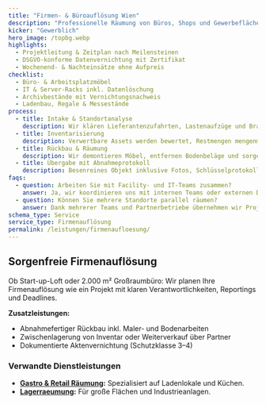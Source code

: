 ```yaml
---
title: "Firmen- & Büroauflösung Wien"
description: "Professionelle Räumung von Büros, Shops und Gewerbeflächen inklusive DSGVO-konformer Aktenvernichtung."
kicker: "Gewerblich"
hero_image: /topbg.webp
highlights:
  - Projektleitung & Zeitplan nach Meilensteinen
  - DSGVO-konforme Datenvernichtung mit Zertifikat
  - Wochenend- & Nachteinsätze ohne Aufpreis
checklist:
  - Büro- & Arbeitsplatzmöbel
  - IT & Server-Racks inkl. Datenlöschung
  - Archivbestände mit Vernichtungsnachweis
  - Ladenbau, Regale & Messestände
process:
  - title: Intake & Standortanalyse
    description: Wir klären Lieferantenzufahrten, Lastenaufzüge und Brandschutzauflagen.
  - title: Inventarisierung
    description: Verwertbare Assets werden bewertet, Restmengen mengenmäßig erfasst.
  - title: Rückbau & Räumung
    description: Wir demontieren Möbel, entfernen Bodenbeläge und sorgen für Schadstofftrennung.
  - title: Übergabe mit Abnahmeprotokoll
    description: Besenreines Objekt inklusive Fotos, Schlüsselprotokoll und Entsorgungsnachweisen.
faqs:
  - question: Arbeiten Sie mit Facility- und IT-Teams zusammen?
    answer: Ja, wir koordinieren uns mit internen Teams oder externen Dienstleistern und integrieren deren Checklisten.
  - question: Können Sie mehrere Standorte parallel räumen?
    answer: Dank mehrerer Teams und Partnerbetriebe übernehmen wir Projekte in ganz Wien & NÖ parallel.
schema_type: Service
service_type: Firmenauflösung
permalink: /leistungen/firmenaufloesung/
---
```

## Sorgenfreie Firmenauflösung

Ob Start-up-Loft oder 2.000 m² Großraumbüro: Wir planen Ihre Firmenauflösung wie ein Projekt mit klaren Verantwortlichkeiten, Reportings und Deadlines.

**Zusatzleistungen:**

- Abnahmefertiger Rückbau inkl. Maler- und Bodenarbeiten
- Zwischenlagerung von Inventar oder Weiterverkauf über Partner
- Dokumentierte Aktenvernichtung (Schutzklasse 3–4)

### Verwandte Dienstleistungen

- **[Gastro & Retail Räumung](/leistungen/gastronomie-raeumung/):** Spezialisiert auf Ladenlokale und Küchen.
- **[Lagerraeumung](/leistungen/lagerraeumung/):** Für große Flächen und Industrieanlagen.
